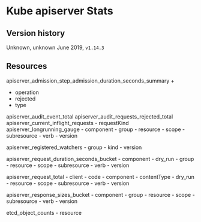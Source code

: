 # Kube apiserver Stats

## Version history

Unknown, unknown
June 2019, `v1.14.3`

## Resources

apiserver_admission_step_admission_duration_seconds_summary +
 - operation
 - rejected
 - type

apiserver_audit_event_total
apiserver_audit_requests_rejected_total
apiserver_current_inflight_requests
    - requestKind
apiserver_longrunning_gauge
    - component
    - group
    - resource
    - scope
    - subresource
    - verb
    - version

apiserver_registered_watchers
    - group
    - kind
    - version

apiserver_request_duration_seconds_bucket
    - component
    - dry_run
    - group
    - resource
    - scope
    - subresource
    - verb
    - version

apiserver_request_total
    - client
    - code
    - component 
    - contentType
    - dry_run
    - resource
    - scope
    - subresource
    - verb
    - version

apiserver_response_sizes_bucket
    - component
    - group
    - resource
    - scope
    - subresource
    - verb
    - version

etcd_object_counts
    - resource


